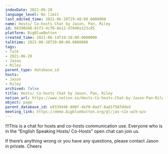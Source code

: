 ```yaml
---
indexDate: 2021-06-20
language_level: No limit
last_edited_time: 2021-06-20T19:48:00.0000000
name: Hosts/ Co-hosts Chat by Jason, Pan, Riley
id: 68390d48-81f3-4cf0-8e12-d7840a123c85
platform: BigBlueBotton
created_time: 2021-06-14T19:10:00.0000000
talktime: 2021-06-20T20:00:00.0000000
tags:
- Talk
- 2021-06-20
- Jason
- Riley
parent_type: database_id
hosts:
- Jason
- Riley
archived: false
title: Hosts/ Co-hosts Chat by Jason, Pan, Riley
notion_url: https://www.notion.so/Hosts-Co-hosts-Chat-by-Jason-Pan-Riley-68390d4881f34cf08e12d7840a123c85
object: page
parent_database_id: e9339446-880f-4ef0-8ad7-8ad1f507dded
meeting_link: https://demo.bigbluebutton.org/gl/jas-s1x-wi9-qzv
---
```


!!!This is a chat for hosts and co-hosts communication use. Everyone who is in the “English Speaking Hosts/ Co-Hosts” open chat can join us.

If there’s anything wrong or you have any questions, please contact Jason in private. Cheers

